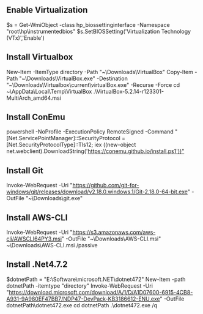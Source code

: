 ## Enable Virtualization
$s = Get-WmiObject -class hp_biossettinginterface -Namespace "root\hp\instrumentedbios"
$s.SetBIOSSetting('Virtualization Technology (VTx)','Enable')

## Install Virtualbox
New-Item -ItemType directory -Path "~\Downloads\VirtualBox"
Copy-Item -Path "~\Downloads\VirtualBox.exe" -Destination "~\Downloads\Virtualbox\current\virtualBox.exe" -Recurse -Force
cd ~\AppData\Local\Temp\VirtualBox
.\VirtualBox-5.2.14-r123301-MultiArch_amd64.msi

## Install ConEmu
powershell -NoProfile -ExecutionPolicy RemoteSigned -Command "[Net.ServicePointManager]::SecurityProtocol = [Net.SecurityProtocolType]::Tls12; iex ((new-object net.webclient).DownloadString('https://conemu.github.io/install.ps1'))"​​​​​​​

## Install Git
Invoke-WebRequest -Uri "https://github.com/git-for-windows/git/releases/download/v2.18.0.windows.1/Git-2.18.0-64-bit.exe" -OutFile "~\Downloads\git.exe"

## Install AWS-CLI
Invoke-WebRequest -Uri "https://s3.amazonaws.com/aws-cli/AWSCLI64PY3.msi" -OutFile "~\Downloads\AWS-CLI.msi"
~\Downloads\AWS-CLI.msi /passive

## Install .Net4.7.2
$dotnetPath = "E:\Software\microsoft\.NET\dotnet472"
New-Item -path dotnetPath -itemtype "directory"
Invoke-WebRequest -Uri "https://download.microsoft.com/download/A/1/D/A1D07600-6915-4CB8-A931-9A980EF47BB7/NDP47-DevPack-KB3186612-ENU.exe" -OutFile dotnetPath\dotnet472.exe
cd dotnetPath
.\dotnet472.exe /q
